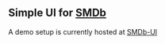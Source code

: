 ## Simple UI for [SMDb](https://github.com/asaivanidis/smdb)

A demo setup is currently hosted at [SMDb-UI](https://smdb.saiva.space/)
